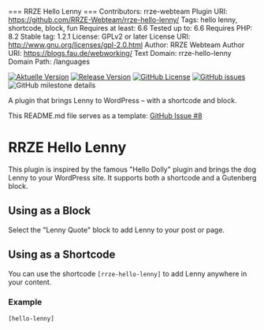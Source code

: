 === RRZE Hello Lenny ===
Contributors: rrze-webteam
Plugin URI: https://github.com/RRZE-Webteam/rrze-hello-lenny/
Tags: hello lenny, shortcode, block, fun
Requires at least: 6.6
Tested up to: 6.6
Requires PHP: 8.2
Stable tag: 1.2.1
License: GPLv2 or later
License URI: http://www.gnu.org/licenses/gpl-2.0.html
Author: RRZE Webteam
Author URI: https://blogs.fau.de/webworking/
Text Domain: rrze-hello-lenny
Domain Path: /languages

[![Aktuelle Version](https://img.shields.io/github/package-json/v/rrze-webteam/rrze-hello-lenny/main?label=Version)](https://github.com/RRZE-Webteam/rrze-hello-lenny)
[![Release Version](https://img.shields.io/github/v/release/rrze-webteam/rrze-hello-lenny?label=Release+Version)](https://github.com/rrze-webteam/rrze-hello-lenny/releases/)
[![GitHub License](https://img.shields.io/github/license/rrze-webteam/rrze-hello-lenny)](https://github.com/RRZE-Webteam/rrze-hello-lenny)
[![GitHub issues](https://img.shields.io/github/issues/RRZE-Webteam/rrze-hello-lenny)](https://github.com/RRZE-Webteam/rrze-hello-lenny/issues)
![GitHub milestone details](https://img.shields.io/github/milestones/progress-percent/RRZE-Webteam/rrze-hello-lenny/3)

A plugin that brings Lenny to WordPress – with a shortcode and block.

This README.md file serves as a template: [GitHub Issue #8](https://github.com/RRZE-Webteam/rrze-hello-lenny/issues/8)

# RRZE Hello Lenny

This plugin is inspired by the famous "Hello Dolly" plugin and brings the dog Lenny to your WordPress site. It supports both a shortcode and a Gutenberg block.

## Using as a Block

Select the "Lenny Quote" block to add Lenny to your post or page.

## Using as a Shortcode

You can use the shortcode `[rrze-hello-lenny]` to add Lenny anywhere in your content.

### Example

```html
[hello-lenny]


